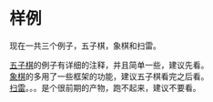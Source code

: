 # 样例

现在一共三个例子，五子棋，象棋和扫雷。

[五子棋](/src/main/java/examples/FIR)的例子有详细的注释，并且简单一些，建议先看。  
[象棋](/src/main/java/examples/Chess)的多用了一些框架的功能，建议五子棋看完之后看。  
[扫雷](/src/main/java/examples/minesweepersolo)。。。是个很前期的产物，跑不起来，建议不要看。  
